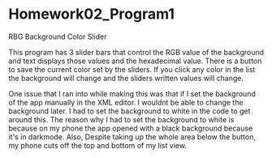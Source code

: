 # Homework02_Program1
 RBG Background Color Slider

This program has 3 slider bars that control the RGB value of the background and text displays those values and the hexadecimal value. There is a button to save the current color set by the sliders. If you click any color in the list the background will change and the sliders written values will change. 

One issue that I ran into while making this was that if I set the background of the app manually in the XML editor. I wouldnt be able to change the background later. I had to set the background to white in the code to get around this. The reason why I had to set the background to white is because on my phone the app opened with a black background because it's in darkmode. Also, Despite taking up the whole area below the button, my phone cuts off the top and bottom of my list view.
